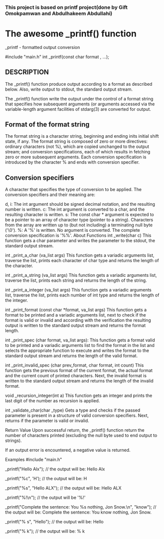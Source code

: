 ### This project is based on printf project(done by Gift Omokpamwan and Abdulhakeem Abdullahi)
# The awesome _printf() function

_printf - formatted output conversion

#include "main.h" int _printf(const char format , ...);

## DESCRIPTION
The _printf() function produce output according to a format as described below. Also, write output to stdout, the standard output stream.

The _printf() function write the output under the control of a format string that specifies how subsequent arguments (or arguments accessed via the variable-length argument facilities of stdarg(3) are converted for output.

## Format of the format string
The format string is a character string, beginning and ending inits initial shift state, if any. The format string is composed of zero or more directives: ordinary characters (not %), which are copied unchanged to the output stream; and conversion specifications, each of which results in fetching zero or more subsequent arguments. Each conversion specification is introduced by the character % and ends with conversion specifier.

## Conversion specifiers
A character that specifies the type of conversion to be applied. The conversion specifiers and their meaning are:

d, i: The int argument should be signed decimal notation, and the resulting number is written.
c: The int argument is converted to a char, and the resulting character is written.
s: The const char * argument is expected to be a pointer to an array of character type (pointer to a string). Characters from the array are written up to (but not including) a terminating null byte ('\0').
%: A '%' is written. No argument is converted. The complete conversion specification is '%%'.
About Functions
int _write(char c)
This function gets a char parameter and writes the parameter to the stdout, the standard output stream.

int _print_a_char (va_list args)
This function gets a variadic arguments list, traverse the list, prints each character of char type and returns the length of the character.

int _print_a_string (va_list args)
This function gets a variadic arguments list, traverse the list, prints each string and returns the length of the string.

int _print_a_integer (va_list args)
This function gets a variadic arguments list, traverse the list, prints each number of int type and returns the length of the integer.

int _print_format (const char *format, va_list args)
This function gets a format to be printed and a variadic arguments list, next to check if the format is valid or invalid and according with the verification the resulting output is written to the standard output stream and returns the format length.

int _print_spec (char format, va_list args):
This function gets a format valid to be printed and a variadic arguments list to find the format in the list and selects the appropriate function to execute and writes the format to the standard output stream and returns the length of the valid format.

int _print_invalid_spec (char prev_format, char format, int count)
This function gets the previous format of the current format, the actual format and the current count of printed characters. Next, the invalid format is written to the standard output stream and returns the length of the invalid format.

void _recursion_integer(int a)
This function gets an integer and prints the last digit of the number as recursion is applied.

int _validate_char(char _type)
Gets a type and checks if the passed parameter is present in a structure of valid conversion specifiers. Next, returns if the parameter is valid or invalid.

Return Value
Upon successful return, the _printf() function return the number of characters printed (excluding the null byte used to end output to strings).

If an output error is encountered, a negative value is returned.

Examples
#include "main.h"

_printf("Hello Alx"); // the output will be: Hello Alx

_printf("%c", 'H'); // the output will be: H

_printf("%s", "Hello ALX"); // the output will be: Hello ALX

_printf("%!\n"); // the output will be '%!'

_printf("Complete the sentence: You %s nothing, Jon Snow.\n", "know"); // the output will be: Complete the sentence: You know nothing, Jon Snow.

_printf("% s", "Hello"); // the output will be: Hello

_printf("% k"); // the output will be: % k
